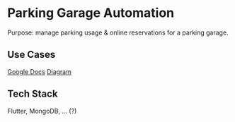 # Parking Garage Automation
Purpose: manage parking usage & online reservations for a parking garage.


## Use Cases
[Google Docs](https://docs.google.com/document/d/1wQOWV-g5EWTjxiyPAfx74SzeqXMMYuInjmjYtLS8ANQ/edit?usp=sharing)
[Diagram](https://app.diagrams.net/#G1oU7E9lromlhQ5LHvfqC3gnmvNDWBmT8U#%7B%22pageId%22%3A%22w7OvtNbyIaEWp59bcdeI%22%7D)


## Tech Stack
Flutter, MongoDB, ... (?)
